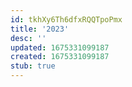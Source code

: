 ```yaml
---
id: tkhXy6Th6dfxRQQTpoPmx
title: '2023'
desc: ''
updated: 1675331099187
created: 1675331099187
stub: true
---
```



